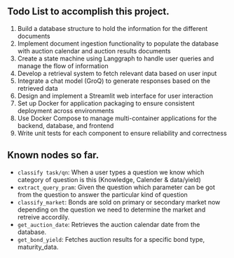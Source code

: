 ## Todo List to accomplish this project.
1. Build a database structure to hold the information for the different documents
2. Implement document ingestion functionality to populate the database with auction calendar and auction results documents
3. Create a state machine using Langgraph to handle user queries and manage the flow of information
4. Develop a retrieval system to fetch relevant data based on user input
5. Integrate a chat model (GroQ) to generate responses based on the retrieved data
6. Design and implement a Streamlit web interface for user interaction
7. Set up Docker for application packaging to ensure consistent deployment across environments
8. Use Docker Compose to manage multi-container applications for the backend, database, and frontend
9. Write unit tests for each component to ensure reliability and correctness


## Known nodes so far.
- `classify task/qn`: When a user types a question we know which category of question is this (Knowledge, Calender & data/yield)
- `extract_query_pram`: Given the question which parameter can be got from the question to answer the particular kind of question
- `classify_market`: Bonds are sold on primary or secondary market now depending on the question we need to determine the market and retreive accordily.
- `get_auction_date`: Retrieves the auction calendar date from the database.
- `get_bond_yield`: Fetches auction results for a specific bond type, maturity_data.
